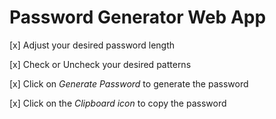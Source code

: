 # **Password Generator Web App**

[x] Adjust your desired password length 

[x] Check or Uncheck your desired patterns

[x] Click on *Generate Password* to generate the password

[x] Click on the *Clipboard icon* to copy the password
